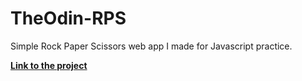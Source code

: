 # TheOdin-RPS

Simple Rock Paper Scissors web app I made for Javascript practice.

[**Link to the project**](http://stupidblogs.me/TheOdin-RPS/)
